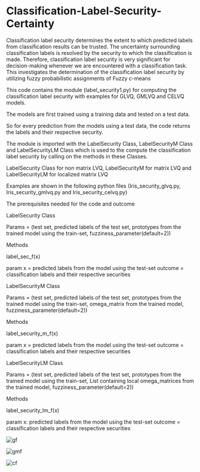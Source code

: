 # Classification-Label-Security-Certainty

Classification label security determines the extent to which predicted labels from classification results can be trusted. The uncertainty surrounding classification labels is resolved by the security to which the classification is made. Therefore, classification label security is very significant for decision-making whenever we are encountered with a classification task.
This investigates the determination of the classification label security by utilizing fuzzy probabilistic assignments of Fuzzy c-means

This code contains the module (label_security1.py) for computing the classification label security with examples for GLVQ, GMLVQ and CELVQ models.

The models are first trained using a training data and tested on a test data.

So for every prediction from the models using a test data, the code returns the labels and their respective security.

The module is imported with the LabelSecurity Class, LabelSecurityM Class and LabelSecurityLM Class which is used to the compute the classification label security by calling on the methods in these Classes.

LabelSecurity Class for non matrix LVQ, LabelSecurityM for matrix LVQ and LabelSecurityLM for localized matrix LVQ

Examples are shown in the following python files (Iris_security_glvq.py, Iris_security_gmlvq.py and Iris_security_celvq.py)

The prerequisites needed for the code and outcome

LabelSecurity Class

Params = (test set, predicted labels of the test set, prototypes from the trained model using the train-set, fuzziness_parameter(default=2))

Methods

label_sec_f(x)

param x = predicted labels from the model using the test-set
outcome = classification labels and their respective securities

LabelSecurityM Class

Params = (test set, predicted labels of the test set, prototypes from the trained model using the train-set, omega_matrix from the trained model, fuzziness_parameter(default=2))

Methods

label_security_m_f(x)

param x = predicted labels from the model using the test-set
outcome = classification labels and their respective securities

LabelSecurityLM Class

Params = (test set, predicted labels of the test set, prototypes from the trained model using the train-set, List containing local omega_matrices from the trained model, fuzziness_parameter(default=2))

Methods

label_security_lm_f(x)

param x: predicted labels from the model using the test-set
outcome = classification labels and their respective securities



![gf](https://user-images.githubusercontent.com/82911284/165191983-dead7c3c-30b7-4f68-bc57-3e608df501bb.png)

![gmf](https://user-images.githubusercontent.com/82911284/165192166-f6cf594c-c50c-4ef8-9777-7636e954f94e.png)

![cf](https://user-images.githubusercontent.com/82911284/165192342-45d9fc5a-93d9-4d14-8be3-b2d281032af5.png)


